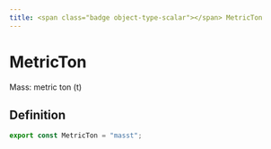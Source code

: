 ```yaml
---
title: <span class="badge object-type-scalar"></span> MetricTon
---
```

# <span class="badge object-type-scalar"></span> MetricTon

Mass: metric ton (t)

## Definition

```typescript
export const MetricTon = "masst";

```
